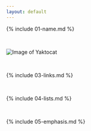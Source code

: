 ```yaml
---
layout: default
---
```


{% include 01-name.md %}

<br>

![Image of Yaktocat](https://octodex.github.com/images/yaktocat.png) 

<br>

{% include 03-links.md %}

<br>

{% include 04-lists.md %}

<br>

{% include 05-emphasis.md %}